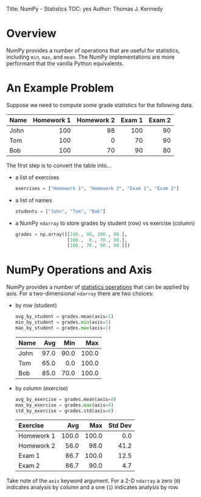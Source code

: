Title: NumPy - Statistics
TOC: yes
Author: Thomas J. Kennedy


# Overview

NumPy provides a number of operations that are useful for statistics, including
`min`, `max`, and `mean`. The NumPy implementations are more performant that
the vanilla Python equivalents.


# An Example Problem

Suppose we need to compute some grade statistics for the following data.

| Name     | Homework 1 | Homework 2 | Exam 1 | Exam 2 |
| :------- | ----:      | ----:      | ----:  | ----:  |
| John     | 100        | 98         | 100    | 90     |
| Tom      | 100        | 0          | 70     | 90     |
| Bob      | 100        | 70         | 90     | 80     |

The first step is to convert the table into...

  - a list of exercises

    ```python
    exercises = ["Homework 1", "Homework 2", "Exam 1", "Exam 2"]
    ```

  - a list of names

    ```python
    students = ["John", "Tom", "Bob"]
    ```

  - a NumPy `ndarray` to store grades by student (row) vs exercise (column)

    ```python
    grades = np.array([[100., 98, 100., 90.],
                       [100.,  0., 70., 90.],
                       [100., 70., 90., 80.]])
    ```


# NumPy Operations and Axis

NumPy provides a number of [statistics
operations](https://numpy.org/doc/stable/reference/arrays.ndarray.html#array-methods)
that can be applied by axis. For a two-dimensional `ndarray` there are two
choices:

  - by row (student)

    ```python
    avg_by_student = grades.mean(axis=1)
    min_by_student = grades.min(axis=1)
    max_by_student = grades.max(axis=1)
    ```

    |   Name   | Avg  | Min  |  Max  |
    |:---------|-----:|-----:|------:|
    | John     | 97.0 | 90.0 | 100.0 |
    | Tom      | 65.0 |  0.0 | 100.0 |
    | Bob      | 85.0 | 70.0 | 100.0 |

  - by column (exercise)

    ```python
    avg_by_exercise = grades.mean(axis=0)
    max_by_exercise = grades.max(axis=0)
    std_by_exercise = grades.std(axis=0)
    ```

    |   Exercise   |  Avg  |  Max  | Std Dev  |
    |:-------------|------:|------:|---------:|
    | Homework 1   | 100.0 | 100.0 |      0.0 |
    | Homework 2   |  56.0 |  98.0 |     41.2 |
    | Exam 1       |  86.7 | 100.0 |     12.5 |
    | Exam 2       |  86.7 |  90.0 |      4.7 |


Take note of the `axis` keyword argument. For a 2-D `ndarray` a zero (`0`)
indicates analysis by column and a one (`1`) indicates analysis by row.
